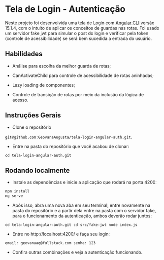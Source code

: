 # Tela de Login - Autenticação

Neste projeto foi desenvolvida uma tela de Login com [Angular CLI](https://github.com/angular/angular-cli) versão 15.1.4, com o intuito de aplicar os conceitos de guardas nas rotas. Foi usado um servidor fake jwt para simular o post do login e verificar pela token (controle de acessibilidade) se será bem sucedida a entrada do usuário.

## Habilidades

- Análise para escolha da melhor guarda de rotas;

- CanActivateChild para controle de acessibilidade de rotas aninhadas;

- Lazy loading de componentes;

- Controle de transição de rotas por meio da inclusão da lógica de acesso.

## Instruções Gerais

- Clone o repositório

 `git@github.com:GeovanaAugusta/tela-login-angular-auth.git`.
 
 - Entre na pasta do repositório que você acabou de clonar:
    
 `cd tela-login-angular-auth.git
`

## Rodando localmente

- Instale as dependências e inicie a aplicação que rodará na porta 4200:

``` bash
npm install
ng serve
```

- Após isso, abra uma nova aba em seu terminal, entre novamente na pasta do repositório e a partir dela entre na pasta com o servidor fake, para o funcionamento da autenticação, ambos deverão rodar juntos:

 `cd tela-login-angular-auth.git
 cd src/fake-jwt
 node index.js
`

- Entre no http://localhost:4200/ e faça seu login:

`
email: geovanaag@fullstack.com
senha: 123
`

- Confira outras combinações e veja a autenticação funcionando.
